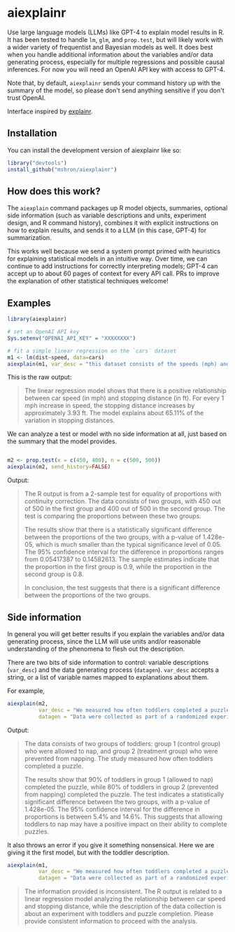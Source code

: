 
# aiexplainr

<!-- badges: start -->
<!-- badges: end -->

Use large language models (LLMs) like GPT-4 to explain model results in R. It has been tested to handle `lm`, `glm`, and `prop.test`, but will likely work with a wider variety of frequentist and Bayesian models as well. It does best when you handle additional information about the variables and/or data generating process, especially for multiple regressions and possible causal inferences. For now you will need an OpenAI API key with access to GPT-4.

Note that, by default, `aiexplainr` sends your command history up with the summary of the model, so please don't send anything sensitive if you don't trust OpenAI.

Interface inspired by [explainr](https://github.com/hilaryparker/explainr).

## Installation

You can install the development version of aiexplainr like so:

``` r
library("devtools")
install_github("mshron/aiexplainr")
```

## How does this work?

The `aiexplain` command packages up R model objects, summaries, optional side information (such as variable descriptions and units, experiment design, and R command history), combines it with explicit instructions on how to explain results, and sends it to a LLM (in this case, GPT-4) for summarization.

This works well because we send a system prompt primed with heuristics for explaining statistical models in an intuitive way. Over time, we can continue to add instructions for correctly interpreting models; GPT-4 can accept up to about 60 pages of context for every API call. PRs to improve the explanation of other statistical techniques welcome!

## Examples

``` r
library(aiexplainr)

# set an OpenAI API key
Sys.setenv("OPENAI_API_KEY" = "XXXXXXXX")

# fit a simple linear regression on the `cars` dataset
m1 <- lm(dist~speed, data=cars)
aiexplain(m1, var_desc = "this dataset consists of the speeds (mph) and stopping distances (ft) for cars collected during a test")
```
This is the raw output:

> The linear regression model shows that there is a positive relationship between car speed (in mph) and stopping distance (in ft). For every 1 mph increase in speed, the stopping distance increases by approximately 3.93 ft. The model explains about 65.11% of the variation in stopping distances.

We can analyze a test or model with no side information at all, just based on the summary that the model provides.

```r

m2 <- prop.test(x = c(450, 400), n = c(500, 500))
aiexplain(m2, send_history=FALSE)

```
Output:

> The R output is from a 2-sample test for equality of proportions with continuity correction. The data consists of two groups, with 450 out of 500 in the first group and 400 out of 500 in the second group. The test is comparing the proportions between these two groups.
> 
> The results show that there is a statistically significant difference between the proportions of the two groups, with a p-value of 1.428e-05, which is much smaller than the typical significance level of 0.05. The 95% confidence interval for the difference in proportions ranges from 0.05417387 to 0.14582613. The sample estimates indicate that the proportion in the first group is 0.9, while the proportion in the second group is 0.8.
>
> In conclusion, the test suggests that there is a significant difference between the proportions of the two groups.


## Side information

In general you will get better results if you explain the variables and/or data generating process, since the LLM will use units and/or reasonable understanding of the phenomena to flesh out the description.

There are two bits of side information to control: variable descriptions (`var_desc`) and the data generating process (`datagen`). `var_desc` accepts a string, or a list of variable names mapped to explanations about them.

For example,

```r
aiexplain(m2, 
          var_desc = "We measured how often toddlers completed a puzzle", 
          datagen = "Data were collected as part of a randomized experiment; group 1 were toddlers who were allowed to nap (the control group) and group 2 were prevented from napping (the treatment group)")
```
Output:

> The data consists of two groups of toddlers: group 1 (control group) who were allowed to nap, and group 2 (treatment group) who were prevented from napping. The study measured how often toddlers completed a puzzle. 
> 
> The results show that 90% of toddlers in group 1 (allowed to nap) completed the puzzle, while 80% of toddlers in group 2 (prevented from napping) completed the puzzle. The test indicates a statistically significant difference between the two groups, with a p-value of 1.428e-05. The 95% confidence interval for the difference in proportions is between 5.4% and 14.6%. This suggests that allowing toddlers to nap may have a positive impact on their ability to complete puzzles.


It also throws an error if you give it something nonsensical. Here we are giving it the first model, but with the toddler description.

```r
aiexplain(m1, 
          var_desc = "We measured how often toddlers completed a puzzle", 
          datagen = "Data were collected as part of a randomized experiment; group 1 were toddlers who were allowed to nap (the control group) and group 2 were prevented from napping (the treatment group)")
```
> The information provided is inconsistent. The R output is related to a linear regression model analyzing the relationship between car speed and stopping distance, while the description of the data collection is about an experiment with toddlers and puzzle completion. Please provide consistent information to proceed with the analysis.
